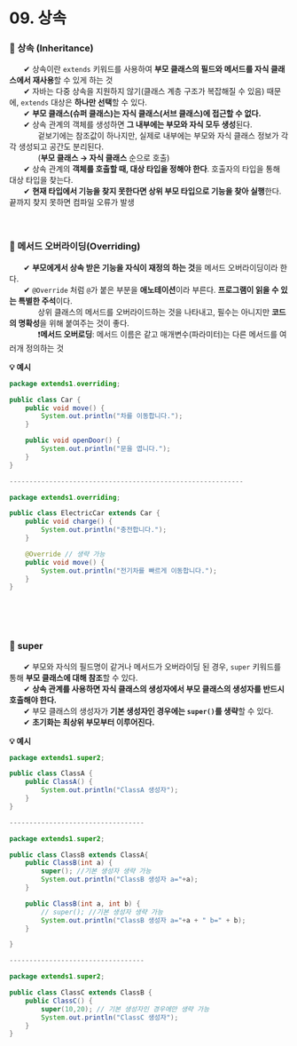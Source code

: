 # 09. 상속

### 🔹 **상속 (Inheritance)** <br>
ㅤㅤ✔ 상속이란 `extends` 키워드를 사용하여 **부모 클래스의 필드와 메서드를 자식 클래스에서 재사용**할 수 있게 하는 것 <br>
ㅤㅤ✔ 자바는 다중 상속을 지원하지 않기(클래스 계층 구조가 복잡해질 수 있음) 때문에, `extends` 대상은 **하나만 선택**할 수 있다. <br>
ㅤㅤ✔ **부모 클래스(슈퍼 클래스)는 자식 클래스(서브 클래스)에 접근할 수 없다.** <br>
ㅤㅤ✔ 상속 관계의 객체를 생성하면 **그 내부에는 부모와 자식 모두 생성**된다. <br>
ㅤㅤㅤㅤ겉보기에는 참조값이 하나지만, 실제로 내부에는 부모와 자식 클래스 정보가 각각 생성되고 공간도 분리된다. <br>
ㅤㅤㅤㅤ(**부모 클래스 → 자식 클래스** 순으로 호출) <br>
ㅤㅤ✔ 상속 관계의 **객체를 호출할 때, 대상 타입을 정해야 한다**. 호출자의 타입을 통해 대상 타입을 찾는다.<br>
ㅤㅤ✔ **현재 타입에서 기능을 찾지 못한다면 상위 부모 타입으로 기능을 찾아 실행**한다. 끝까지 찾지 못하면 컴파일 오류가 발생<br><br><br>

### 🔹 **메서드 오버라이딩(Overriding)**
ㅤㅤ✔ **부모에게서 상속 받은 기능을 자식이 재정의 하는 것**을 메서드 오버라이딩이라 한다. <br>
ㅤㅤ✔ `@Override` 처럼 `@`가 붙은 부분을 **애노테이션**이라 부른다. **프로그램이 읽을 수 있는 특별한 주석**이다. <br>
ㅤㅤㅤㅤ상위 클래스의 메서드를 오버라이드하는 것을 나타내고, 필수는 아니지만 **코드의 명확성**을 위해 붙여주는 것이 좋다. <br>
ㅤㅤㅤㅤ❗**메서드 오버로딩**: 메서드 이름은 같고 매개변수(파라미터)는 다른 메서드를 여러개 정의하는 것 <br>

**💡 예시**
```JAVA
package extends1.overriding;

public class Car {
    public void move() {
        System.out.println("차를 이동합니다.");
    }

    public void openDoor() {
        System.out.println("문을 엽니다.");
    }
}

-----------------------------------------------------------

package extends1.overriding;

public class ElectricCar extends Car {
    public void charge() {
        System.out.println("충전합니다.");
    }

    @Override // 생략 가능 
    public void move() {
        System.out.println("전기차를 빠르게 이동합니다.");
    }
}
```
<br><br><br>


### 🔹 **super** 
ㅤㅤ✔ 부모와 자식의 필드명이 같거나 메서드가 오버라이딩 된 경우, `super` 키워드를 통해 **부모 클래스에 대해 참조**할 수 있다. <br>
ㅤㅤ✔ **상속 관계를 사용하면 자식 클래스의 생성자에서 부모 클래스의 생성자를 반드시 호출해야 한다.** <br>
ㅤㅤ✔ 부모 클래스의 생성자가 **기본 생성자인 경우에는 `super()`를 생략**할 수 있다. <br>
ㅤㅤ✔ **초기화는 최상위 부모부터 이루어진다.** <br>

**💡 예시**
```JAVA
package extends1.super2;

public class ClassA {
    public ClassA() {
        System.out.println("ClassA 생성자");
    }
}

----------------------------------

package extends1.super2;

public class ClassB extends ClassA{
    public ClassB(int a) {
        super(); //기본 생성자 생략 가능
        System.out.println("ClassB 생성자 a="+a);
    }

    public ClassB(int a, int b) {
        // super(); //기본 생성자 생략 가능
        System.out.println("ClassB 생성자 a="+a + " b=" + b);
    }

}

----------------------------------

package extends1.super2;

public class ClassC extends ClassB {
    public ClassC() {
        super(10,20); // 기본 생성자인 경우에만 생략 가능
        System.out.println("ClassC 생성자");
    }
}

```


<!--
공백문자: "ㅤ" or &nbsp;
### 🔹 ** **
ㅤㅤ:  <br>
ㅤㅤㅤex) <br>
ㅤㅤ✔ **** <br>
ㅤㅤㅤ- **** <br>
ㅤㅤㅤㅤㅤex) <br>
ㅤㅤ❗ <br>
ㅤㅤ❓ <br>
ㅤㅤ✅ <br>
ㅤㅤㅤㅤ**▪️** <br>
ㅤㅤㅤㅤ**▫️** <br>
ㅤㅤ**1️⃣** <br>
ㅤㅤ**2️⃣** <br>
ㅤㅤ**3️⃣** <br>
ㅤㅤ**4️⃣** <br>
ㅤㅤ**5️⃣** <br>

> [!TIP]
> [!IMPORTANT]

**💡 예시**
```JAVA

```

-->
